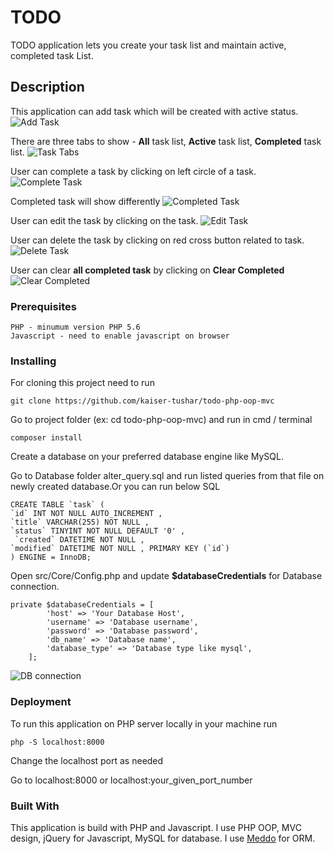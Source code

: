 # TODO

TODO application lets you create your task list and maintain active, completed task List.

## Description
This application can add task which will be
created with active status.
![Add Task](https://i.imgur.com/Rhsa4g8.png)

There are three tabs to show - **All** task list, **Active** task list, **Completed** task list.
![Task Tabs](https://i.imgur.com/HibBd0l.png) 

User can complete a task by clicking on left circle of a task. 
![Complete Task](https://i.imgur.com/HibBd0l.png)

Completed task will show differently
![Completed Task](https://i.imgur.com/CI01VDN.png)

User can edit the task by clicking on the task.
![Edit Task](https://i.imgur.com/bkbgw8i.png)

User can delete the task by clicking on red cross button related to task.
![Delete Task](https://i.imgur.com/Rhsa4g8.png)

User can clear **all completed task** by clicking on **Clear Completed**
![Clear Completed](https://i.imgur.com/5EH1Lcw.png)

### Prerequisites
```
PHP - minumum version PHP 5.6
Javascript - need to enable javascript on browser
```  

### Installing
 For cloning this project need to run
 ```
git clone https://github.com/kaiser-tushar/todo-php-oop-mvc
```
Go to project folder (ex: cd todo-php-oop-mvc) and run in cmd / terminal
```
composer install
```
Create a database on your preferred database engine like MySQL.

Go to Database folder alter_query.sql and run listed queries from that file on newly created database.Or you can run below SQL
```
CREATE TABLE `task` ( 
`id` INT NOT NULL AUTO_INCREMENT , 
`title` VARCHAR(255) NOT NULL , 
`status` TINYINT NOT NULL DEFAULT '0' ,
 `created` DATETIME NOT NULL , 
`modified` DATETIME NOT NULL , PRIMARY KEY (`id`)
) ENGINE = InnoDB;
```

Open src/Core/Config.php and update **$databaseCredentials** for Database connection.
```
private $databaseCredentials = [
        'host' => 'Your Database Host',
        'username' => 'Database username',
        'password' => 'Database password',
        'db_name' => 'Database name',
        'database_type' => 'Database type like mysql',
    ];
```
![DB connection](https://i.imgur.com/40IcQRN.png)

### Deployment
To run  this application on PHP server locally in your machine run

```
php -S localhost:8000
```
Change the localhost port as needed

Go to localhost:8000 or localhost:your_given_port_number

### Built With
This application is build with PHP and Javascript. I use PHP OOP, MVC design, jQuery for Javascript, MySQL for database. I use [Meddo](https://medoo.in/) for ORM.